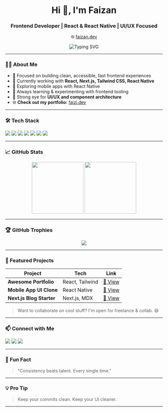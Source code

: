 <h1 align="center">Hi 👋, I'm Faizan</h1>
<h3 align="center">Frontend Developer | React & React Native | UI/UX Focused</h3>
<p align="center">
  🌐 <a href="https://faizan.dev">faizan.dev</a>
</p>
<p align="center">
  <img src="https://readme-typing-svg.herokuapp.com?font=Fira+Code&weight=600&size=22&pause=1000&color=00FEEF&width=450&lines=Frontend+Developer;React+%7C+Next.js+%7C+Tailwind+Expert;Focused+on+Clean+UI+%2B+UX;Let%27s+build+something+awesome!" alt="Typing SVG" />
</p>

---

### 👨‍💻 About Me

- 🎯 Focused on building clean, accessible, fast frontend experiences  
- 🚀 Currently working with **React, Next.js, Tailwind CSS, React Native**  
- 📱 Exploring mobile apps with React Native  
- 🧠 Always learning & experimenting with frontend tooling  
- 🧩 Strong eye for **UI/UX and component architecture**
- 🌐 **Check out my portfolio:** [faizi.dev](https://faizi.dev)  

---

### 🛠 Tech Stack

<p align="left">
  <img src="https://img.shields.io/badge/React-20232A?style=for-the-badge&logo=react&logoColor=61DAFB" />
  <img src="https://img.shields.io/badge/Next.js-black?style=for-the-badge&logo=next.js&logoColor=white" />
  <img src="https://img.shields.io/badge/TailwindCSS-38B2AC?style=for-the-badge&logo=tailwind-css&logoColor=white" />
  <img src="https://img.shields.io/badge/React_Native-20232A?style=for-the-badge&logo=react&logoColor=61DAFB" />
  <img src="https://img.shields.io/badge/JavaScript-F7DF1E?style=for-the-badge&logo=javascript&logoColor=black" />
  <img src="https://img.shields.io/badge/TypeScript-3178C6?style=for-the-badge&logo=typescript&logoColor=white" />
  <img src="https://img.shields.io/badge/Figma-F24E1E?style=for-the-badge&logo=figma&logoColor=white" />
</p>

---

### 📈 GitHub Stats

<p align="center">
  <img src="https://github-readme-stats.vercel.app/api?username=faizan517&show_icons=true&theme=radical" height="165"/>
  <img src="https://github-readme-streak-stats.herokuapp.com/?user=faizan517&theme=radical" height="165"/>
</p>

---

### 🏆 GitHub Trophies

<p align="center">
  <img src="https://github-profile-trophy.vercel.app/?username=faizan517&theme=radical&no-frame=true&column=4" />
</p>

---

### 📂 Featured Projects

| Project | Tech | Link |
|--------|------|------|
| **Awesome Portfolio** | React, Tailwind | [🔗 View](#) |
| **Mobile App UI Clone** | React Native | [🔗 View](#) |
| **Next.js Blog Starter** | Next.js, MDX | [🔗 View](#) |

> Want to collaborate on cool stuff? I'm open for freelance & collab. 😄

---

### 📫 Connect with Me

<p align="left">
  <a href="mailto:faizanpervaiz517@gmail.com"><img src="https://img.shields.io/badge/Email-D14836?style=for-the-badge&logo=gmail&logoColor=white"/></a>
  <a href="https://linkedin.com/in/faizan517"><img src="https://img.shields.io/badge/LinkedIn-0077B5?style=for-the-badge&logo=linkedin&logoColor=white"/></a>
  <a href="https://twitter.com/yourtwitter"><img src="https://img.shields.io/badge/Twitter-1DA1F2?style=for-the-badge&logo=twitter&logoColor=white"/></a>
</p>

---

### 🧠 Fun Fact

> "Consistency beats talent. Every single time."

---

### 💡 Pro Tip

> Keep your commits clean. Keep your UI cleaner.

---
